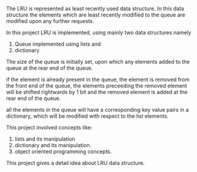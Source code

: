 The LRU is represented as least recently used data structure. In this data structure the elements which are least recently modified to the queue are modified upon any further requests.

In this project LRU is implemented, using mainly two data structures namely
1. Queue implemented using lists and
2. dictionary

The size of the queue is initially set, upon which any elements added to the queue at the rear end of the queue.

if the element is already present in the queue, the element is removed from the front end of the queue, the elements preceeding the removed element will be shifted rightwards by 1 bit and the removed element is added at the rear end of the queue.

all the elements in the queue will have a corresponding key value pairs in a dictionary, which will be modified with respect to the list elements.

This project involved concepts like:
1. lists and its manipulation
2. dictionary and its manipulation.
3. object oriented programming concepts.

This project gives a detail idea about LRU data structure.
